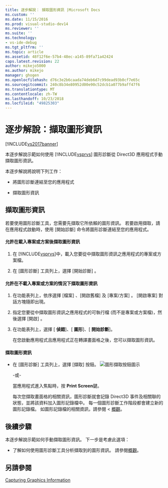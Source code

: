 ```yaml
---
title: 逐步解說： 擷取圖形資訊 |Microsoft Docs
ms.custom: ''
ms.date: 11/15/2016
ms.prod: visual-studio-dev14
ms.reviewer: ''
ms.suite: ''
ms.technology:
- vs-ide-debug
ms.tgt_pltfrm: ''
ms.topic: article
ms.assetid: 48f12f6e-57b4-48ec-a145-89fa71a42424
caps.latest.revision: 22
author: mikejo5000
ms.author: mikejo
manager: ghogen
ms.openlocfilehash: d76c3e2b6caada74deb6d7c99dead93b0cf7e65c
ms.sourcegitcommit: 240c8b34e80952d00e90c52dcb1a077b9aff47f6
ms.translationtype: MT
ms.contentlocale: zh-TW
ms.lasthandoff: 10/23/2018
ms.locfileid: "49825303"
---
```

# <a name="walkthrough-capturing-graphics-information"></a>逐步解說：擷取圖形資訊
[!INCLUDE[vs2017banner](../includes/vs2017banner.md)]

本逐步解說示範如何使用 [!INCLUDE[vsprvs](../includes/vsprvs-md.md)] 圖形診斷從 Direct3D 應用程式手動擷取圖形資訊。  
  
 本逐步解說將說明下列工作：  
  
-   將圖形診斷連結至您的應用程式  
  
-   擷取圖形資訊  
  
## <a name="capturing-graphics-information"></a>擷取圖形資訊  
 若要使用圖形診斷工具，您需要先擷取它所依賴的圖形資訊。 若要啟用擷取，請在應用程式啟動時，使用 [開始診斷]  命令將圖形診斷連結至您的應用程式。  
  
#### <a name="to-enable-the-capture-of-graphics-information-after-a-project-or-solution-is-loaded"></a>允許在載入專案或方案後擷取圖形資訊  
  
1.  在 [!INCLUDE[vsprvs](../includes/vsprvs-md.md)]中，載入您要從中擷取圖形資訊之應用程式的專案或方案檔。  
  
2.  在 [圖形診斷] 工具列上，選擇 [開始診斷] 。  
  
#### <a name="to-enable-the-capture-of-graphics-information-without-loading-a-project-or-solution"></a>允許在不載入專案或方案的情況下擷取圖形資訊  
  
1. 在功能表列上，依序選擇 [檔案] 、[開啟舊檔] 及 [專案/方案] 。 [開啟專案]  對話方塊隨即出現。  
  
2. 指定您要從中擷取圖形資訊之應用程式的可執行檔 (而不是專案或方案檔)，然後選擇 [開啟] 。  
  
3. 在功能表列上，選擇 [ **偵錯**]、[ **圖形**]、[ **開始診斷**]。  
  
   在您啟動應用程式且應用程式正在轉譯畫面格之後，您可以擷取圖形資訊。  
  
#### <a name="to-capture-graphics-information"></a>擷取圖形資訊  
  
- 在 [圖形診斷] 工具列上，選擇 [擷取]  按鈕。 ![圖形擷取按鈕圖示](../debugger/media/debuggingdirectxgraphics.png "DebuggingDirectXGraphics")  
  
   -或-  
  
   當應用程式進入焦點時，按 **Print Screen**鍵。  
  
  每次您擷取畫面格的相關資訊，圖形診斷就會記錄 Direct3D 事件及相關聯的狀態，並將該資料加入圖形記錄檔中。 每一個圖形診斷工作階段都會建立新的圖形記錄檔。 如圖形記錄檔的相關資訊，請參閱 <<c0> [ 概觀](../debugger/overview-of-visual-studio-graphics-diagnostics.md)。  
  
## <a name="next-steps"></a>後續步驟  
 本逐步解說示範如何手動擷取圖形資訊。 下一步是考慮此選項：  
  
-   了解如何使用圖形診斷工具分析擷取到的圖形資訊。 請參閱[概觀](../debugger/overview-of-visual-studio-graphics-diagnostics.md)。  
  
## <a name="see-also"></a>另請參閱  
 [Capturing Graphics Information](../debugger/capturing-graphics-information.md)



